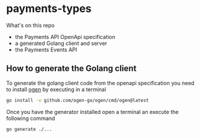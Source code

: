 # payments-types

What's on this repo
- the Payments API OpenApi specification
- a generated Golang client and server
- the Payments Events API

## How to generate the Golang client

To generate the golang client code from the openapi specification you need to install [ogen](https://ogen.dev/) by executing in a terminal
```bash
go install -v github.com/ogen-go/ogen/cmd/ogen@latest
```

Once you have the generator installed open a terminal an execute the following command
```bash
go generate ./...
```

